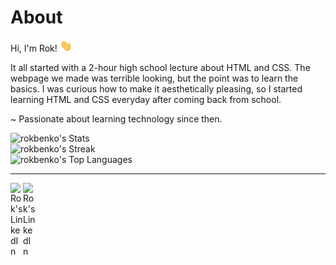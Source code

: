 # About

Hi, I'm Rok! <img src = "./wave.gif" width="20" />

It all started with a 2-hour high school lecture about HTML and CSS. The webpage we made was terrible looking, but the point was to learn the basics. I was curious how to make it aesthetically pleasing, so I started learning HTML and CSS everyday after coming back from school.

~ Passionate about learning technology since then.

![rokbenko's Stats](https://github-readme-stats.vercel.app/api?username=rokbenko&theme=dark&show_icons=true&hide_border=true&count_private=true)<br>
![rokbenko's Streak](https://github-readme-streak-stats.herokuapp.com/?user=rokbenko&theme=dark&hide_border=true)<br>
![rokbenko's Top Languages](https://github-readme-stats.vercel.app/api/top-langs/?username=rokbenko&theme=dark&show_icons=true&hide_border=true&layout=compact)

---

<a href="https://stackoverflow.com/users/10347145/rok-benko?tab=profile">
  <img align="left" alt="Rok's LinkedIn" width="20px" src="https://simpleicons.now.sh/stackoverflow/495f7e" />
</a>

<a href="https://www.linkedin.com/in/rokbenko/">
  <img align="left" alt="Rok's LinkedIn" width="20px" src="https://simpleicons.now.sh/linkedin/495f7e" />
</a>
